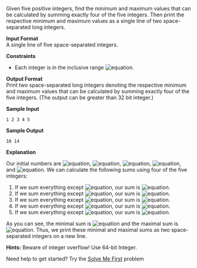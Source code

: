 Given five positive integers, find the minimum and maximum values that can be calculated by summing exactly four of the five integers. Then print the respective minimum and maximum values as a single line of two space-separated long integers.

__Input Format__<br>
A single line of five space-separated integers.

__Constraints__
* Each integer is in the inclusive range ![equation](https://latex.codecogs.com/svg.latex?\inline&space;[1,&space;10^9]).

__Output Format__<br>
Print two space-separated long integers denoting the respective minimum and maximum values that can be calculated by summing exactly four of the five integers. (The output can be greater than 32 bit integer.)

__Sample Input__
```commandline
1 2 3 4 5
```
__Sample Output__
```commandline
10 14
```
__Explanation__

Our initial numbers are ![equation](http://latex.codecogs.com/svg.latex?\inline&space;1), ![equation](http://latex.codecogs.com/svg.latex?\inline&space;2), ![equation](http://latex.codecogs.com/svg.latex?\inline&space;3), ![equation](http://latex.codecogs.com/svg.latex?\inline&space;4), and ![equation](http://latex.codecogs.com/svg.latex?\inline&space;5). We can calculate the following sums using four of the five integers:

1. If we sum everything except ![equation](http://latex.codecogs.com/svg.latex?\inline&space;1), our sum is ![equation](https://latex.codecogs.com/svg.latex?\inline&space;2&space;&plus;&space;3&space;&plus;&space;4&space;&plus;&space;5&space;=&space;14).
2. If we sum everything except ![equation](http://latex.codecogs.com/svg.latex?\inline&space;2), our sum is ![equation](https://latex.codecogs.com/svg.latex?\inline&space;1&space;&plus;&space;3&space;&plus;&space;4&space;&plus;&space;5&space;=&space;13).
3. If we sum everything except ![equation](http://latex.codecogs.com/svg.latex?\inline&space;3), our sum is ![equation](https://latex.codecogs.com/svg.latex?\inline&space;1&space;&plus;&space;2&space;&plus;&space;4&space;&plus;&space;5&space;=&space;12).
4. If we sum everything except ![equation](http://latex.codecogs.com/svg.latex?\inline&space;4), our sum is ![equation](https://latex.codecogs.com/svg.latex?\inline&space;1&space;&plus;&space;2&space;&plus;&space;3&space;&plus;&space;5&space;=&space;11).
5. If we sum everything except ![equation](http://latex.codecogs.com/svg.latex?\inline&space;5), our sum is ![equation](https://latex.codecogs.com/svg.latex?\inline&space;1&space;&plus;&space;2&space;&plus;&space;3&space;&plus;&space;4&space;=&space;10).

As you can see, the minimal sum is ![equation](https://latex.codecogs.com/svg.latex?\inline&space;1&space;&plus;&space;2&space;&plus;&space;3&space;&plus;&space;4&space;=&space;10) and the maximal sum is ![equation](https://latex.codecogs.com/svg.latex?\inline&space;2&space;&plus;&space;3&space;&plus;&space;4&space;&plus;&space;5&space;=&space;14). Thus, we print these minimal and maximal sums as two space-separated integers on a new line.

__Hints:__ Beware of integer overflow! Use 64-bit Integer.

Need help to get started? Try the [Solve Me First](https://www.hackerrank.com/challenges/solve-me-first) problem